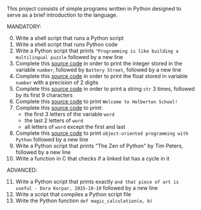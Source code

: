 This project consists of simple programs written in Python designed to serve as a brief introduction to the language. 

MANDATORY:

0. Write a shell script that runs a Python script
1. Write a shell script that runs Python code
2. Write a Python script that prints `"Programming is like building a multilingual puzzle` followed by a new line
3. Complete this [source code](https://intranet.hbtn.io/rltoken/0i-Pnpg2KOknFsKP1aTbMw) in order to print the integer stored in the variable `number`, followed by `Battery Street`, followed by a new line
4. Complete this [source code](https://intranet.hbtn.io/rltoken/PIUHr_JgW70Vdl8RMF3dlw) in order to print the float stored in variable `number` with a precision of 2 digits
5. Complete this [source code](https://intranet.hbtn.io/rltoken/SsZaCpUT5-6nybzBeUkHyw) in order to print a string `str` 3 times, followed by its first 9 characters
6. Complete this [source code](https://intranet.hbtn.io/rltoken/ZkKe9rR2Wmml7czNY0BuiA) to print `Welcome to Holberton School!`
7. Complete this [source code](https://intranet.hbtn.io/rltoken/dJ-bm1rlE4YnA9KxKWr-dw) to print:
   * the first 3 letters of the variable `word`
   * the last 2 letters of `word`
   * all letters of `word` except the first and last
8. Complete this [source code](https://intranet.hbtn.io/rltoken/nmjfA3M8cUyPTqrAts6YTw) to print `object-oriented programming with Python` followed by a new line
9. Write a Python script that prints "The Zen of Python" by Tim Peters, followed by a new line
10. Write a function in C that checks if a linked list has a cycle in it

ADVANCED:

11. Write a Python script that prints exactly `and that piece of art is useful - Dora Korpar, 2015-10-19` followed by a new line
12. Write a script that compiles a Python script file
13. Write the Python function `def magic_calculation(a, b)`